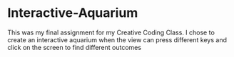 # Interactive-Aquarium
This was my final assignment for my Creative Coding Class. I chose to create an interactive aquarium when the view can press different keys and click on the screen to find different outcomes
